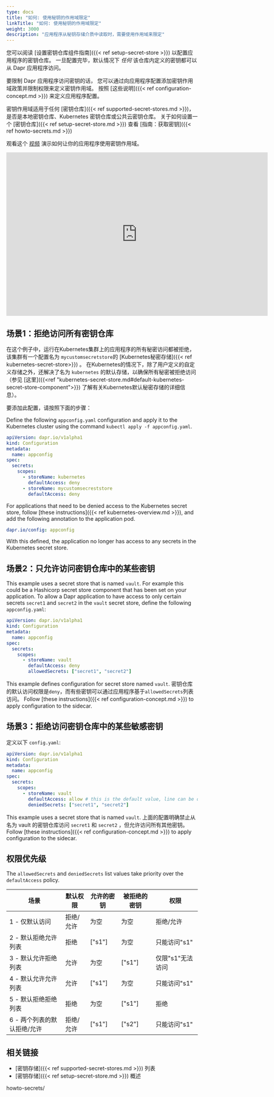 ```yaml
---
type: docs
title: "如何: 使用秘钥的作用域限定"
linkTitle: "如何: 使用秘钥的作用域限定"
weight: 3000
description: "应用程序从秘钥存储介质中读取时，需要使用作用域来限定"
---
```


您可以阅读 [设置密钥仓库组件指南]({{< ref setup-secret-store >}}) 以配置应用程序的密钥仓库。 一旦配置完毕，默认情况下 *任何* 该仓库内定义的密钥都可以从 Dapr 应用程序访问。

要限制 Dapr 应用程序访问密钥的话， 您可以通过向应用程序配置添加密钥作用域政策并限制权限来定义密钥作用域。 按照 [这些说明]({{< ref configuration-concept.md >}}) 来定义应用程序配置。

密钥作用域适用于任何 [密钥仓库]({{< ref supported-secret-stores.md >}})， 是否是本地密钥仓库、Kubernetes 密钥仓库或公共云密钥仓库。 关于如何设置一个 [密钥仓库]({{< ref setup-secret-store.md >}}) 查看 [指南：获取密钥]({{< ref howto-secrets.md >}})

观看这个 [视频](https://youtu.be/j99RN_nxExA?start=2272) 演示如何让你的应用程序使用密钥作用域。

<div class="embed-responsive embed-responsive-16by9">
<iframe width="688" height="430" src="https://www.youtube.com/embed/j99RN_nxExA?start=2272" frameborder="0" allow="accelerometer; autoplay; clipboard-write; encrypted-media; gyroscope; picture-in-picture" allowfullscreen></iframe>
</div>

## 场景1：拒绝访问所有密钥仓库

在这个例子中，运行在Kubernetes集群上的应用程序的所有秘密访问都被拒绝，该集群有一个配置名为 `mycustomsecretstore`的 [Kubernetes秘密存储]({{< ref kubernetes-secret-store>}}) 。 在Kubernetes的情况下，除了用户定义的自定义存储之外，还解决了名为 `kubernetes` 的默认存储，以确保所有秘密被拒绝访问（参见 [这里]({{<ref "kubernetes-secret-store.md#default-kubernetes-secret-store-component">}}) 了解有关Kubernetes默认秘密存储的详细信息）。

要添加此配置，请按照下面的步骤：

Define the following `appconfig.yaml` configuration and apply it to the Kubernetes cluster using the command `kubectl apply -f appconfig.yaml`.

```yaml
apiVersion: dapr.io/v1alpha1
kind: Configuration
metadata:
  name: appconfig
spec:
  secrets:
    scopes:
      - storeName: kubernetes
        defaultAccess: deny
      - storeName: mycustomsecreststore
        defaultAccess: deny
```

For applications that need to be denied access to the Kubernetes secret store, follow [these instructions]({{< ref kubernetes-overview.md >}}), and add the following annotation to the application pod.

```yaml
dapr.io/config: appconfig
```

With this defined, the application no longer has access to any secrets in the Kubernetes secret store.

## 场景2：只允许访问密钥仓库中的某些密钥

This example uses a secret store that is named `vault`. For example this could be a Hashicorp secret store component that has been set on your application. To allow a Dapr application to have access to only certain secrets `secret1` and `secret2` in the `vault` secret store, define the following `appconfig.yaml`:

```yaml
apiVersion: dapr.io/v1alpha1
kind: Configuration
metadata:
  name: appconfig
spec:
  secrets:
    scopes:
      - storeName: vault
        defaultAccess: deny
        allowedSecrets: ["secret1", "secret2"]
```

This example defines configuration for secret store named `vault`. 密钥仓库的默认访问权限是`deny`，而有些密钥可以通过应用程序基于`allowedSecrets`列表访问。 Follow [these instructions]({{< ref configuration-concept.md >}}) to apply configuration to the sidecar.

## 场景3：拒绝访问密钥仓库中的某些敏感密钥

定义以下 `config.yaml`:

```yaml
apiVersion: dapr.io/v1alpha1
kind: Configuration
metadata:
  name: appconfig
spec:
  secrets:
    scopes:
      - storeName: vault
        defaultAccess: allow # this is the default value, line can be omitted
        deniedSecrets: ["secret1", "secret2"]
```

This example uses a secret store that is named `vault`. 上面的配置明确禁止从名为 vault 的密钥仓库访问 `secret1` 和 `secret2` ，但允许访问所有其他密钥。 Follow [these instructions]({{< ref configuration-concept.md >}}) to apply configuration to the sidecar.

## 权限优先级

The `allowedSecrets` and `deniedSecrets` list values take priority over the `defaultAccess` policy.

| 场景               | 默认权限  | 允许的密钥  | 被拒绝的密钥 | 权限         |
| ---------------- | ----- | ------ | ------ | ---------- |
| 1 - 仅默认访问        | 拒绝/允许 | 为空     | 为空     | 拒绝/允许      |
| 2 - 默认拒绝允许列表     | 拒绝    | ["s1"] | 为空     | 只能访问"s1"   |
| 3 - 默认允许拒绝列表     | 允许    | 为空     | ["s1"] | 仅限"s1"无法访问 |
| 4 - 默认允许允许列表     | 允许    | ["s1"] | 为空     | 只能访问"s1"   |
| 5 - 默认拒绝拒绝列表     | 拒绝    | 为空     | ["s1"] | 拒绝         |
| 6 - 两个列表的默认拒绝/允许 | 拒绝/允许 | ["s1"] | ["s2"] | 只能访问"s1"   |

## 相关链接
* [密钥存储]({{< ref supported-secret-stores.md >}}) 列表
* [密钥存储]({{< ref setup-secret-store.md >}}) 概述

howto-secrets/
